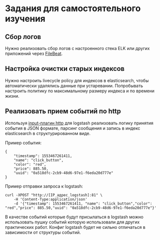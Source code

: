 # Задания для самостоятельного изучения

## Сбор логов
Нужно реализовать сбор логов с настроенного стека ELK или других приложений через [FileBeat](https://www.elastic.co/guide/en/beats/filebeat/7.0/index.html). 

## Настройка очистки старых индексов
Нужно настроить livecycle policy для индексов в elasticsearch, чтобы автоматически удалялись данные при устаревании. Попробывать настроить политику по максимальному размеру индекса и по времени жизни. 

## Реализовать прием событий по http
Используя [input-плагин http](https://www.elastic.co/guide/en/logstash/current/plugins-inputs-http.html) для logstash реализовать логику принятия события в JSON формате, парсинг сообщения и запись в индекс elasticsearch в структурированном виде.

Пример события:
```
{
    "timestamp": 1553467261411,
    "name": "click_button",
    "color": "red",
    "price": 885.50,
    "uuid": "0a518dfc-2cb9-48d6-97e1-f6eda20d777e"
}
```

Пример отправки запроса к logstash:
```
curl -XPOST "http://[IP_адрес_logstash]:81" \
	-H 'Content-Type:application/json'
	-d '{"timestamp": 1553467261411, "name": "click_button","color": "red","price": 885.50,"uuid": "0a518dfc-2cb9-48d6-97e1-f6eda20d777e"}'
```
В качестве событий которые будут присылаться в logstash можно использовать пушку событий которую использовали для других практических работ. Конфиг logstash будет не сильно отличаться в зависимости от структуры событий.
